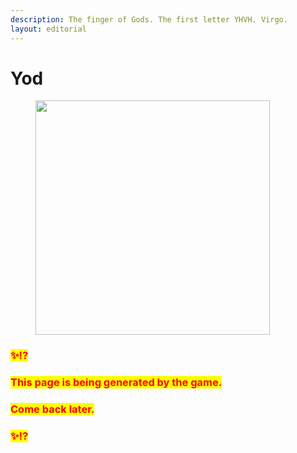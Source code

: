 ```yaml
---
description: The finger of Gods. The first letter YHVH. Virgo.
layout: editorial
---
```


# Yod

<figure><img src="../../../../../.gitbook/assets/pexels-btgl-♡-18803664.jpg" alt="" width="375"><figcaption></figcaption></figure>

### <mark style="color:red;">✨⁉️</mark>&#x20;

### <mark style="color:red;">This page is being generated by the game.</mark>&#x20;

### <mark style="color:red;">Come back later.</mark>

### <mark style="color:red;">✨⁉️</mark>
